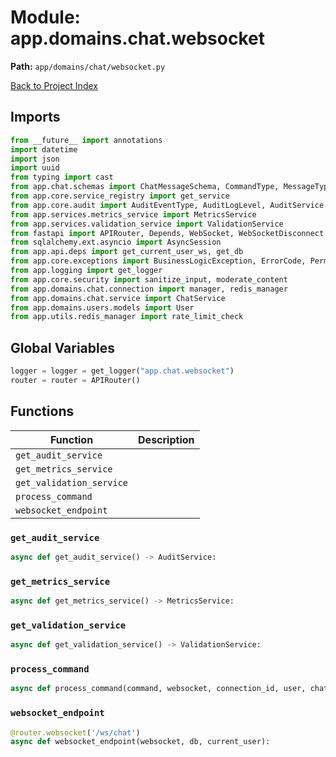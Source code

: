 # Module: app.domains.chat.websocket

**Path:** `app/domains/chat/websocket.py`

[Back to Project Index](../../../../index.md)

## Imports
```python
from __future__ import annotations
import datetime
import json
import uuid
from typing import cast
from app.chat.schemas import ChatMessageSchema, CommandType, MessageType, WebSocketCommand, WebSocketResponse
from app.core.service_registry import get_service
from app.core.audit import AuditEventType, AuditLogLevel, AuditService
from app.services.metrics_service import MetricsService
from app.services.validation_service import ValidationService
from fastapi import APIRouter, Depends, WebSocket, WebSocketDisconnect
from sqlalchemy.ext.asyncio import AsyncSession
from app.api.deps import get_current_user_ws, get_db
from app.core.exceptions import BusinessLogicException, ErrorCode, PermissionDeniedException, ValidationException
from app.logging import get_logger
from app.core.security import sanitize_input, moderate_content
from app.domains.chat.connection import manager, redis_manager
from app.domains.chat.service import ChatService
from app.domains.users.models import User
from app.utils.redis_manager import rate_limit_check
```

## Global Variables
```python
logger = logger = get_logger("app.chat.websocket")
router = router = APIRouter()
```

## Functions

| Function | Description |
| --- | --- |
| `get_audit_service` |  |
| `get_metrics_service` |  |
| `get_validation_service` |  |
| `process_command` |  |
| `websocket_endpoint` |  |

### `get_audit_service`
```python
async def get_audit_service() -> AuditService:
```

### `get_metrics_service`
```python
async def get_metrics_service() -> MetricsService:
```

### `get_validation_service`
```python
async def get_validation_service() -> ValidationService:
```

### `process_command`
```python
async def process_command(command, websocket, connection_id, user, chat_service, audit_service) -> None:
```

### `websocket_endpoint`
```python
@router.websocket('/ws/chat')
async def websocket_endpoint(websocket, db, current_user):
```
